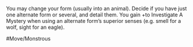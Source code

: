You may change your form (usually into an animal). Decide if you have just one alternate form or several, and detail them. You gain +to Investigate A Mystery when using an alternate form’s superior senses (e.g. smell for a wolf, sight for an eagle).

 #Move/Monstrous 